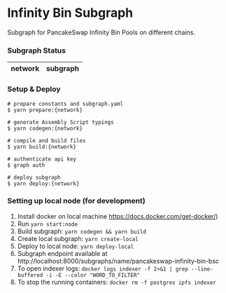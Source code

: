 # Infinity Bin Subgraph

Subgraph for PancakeSwap Infinity Bin Pools on different chains.

### Subgraph Status

| network    | subgraph |
| ---------- | :------: |

### Setup & Deploy

````
# prepare constants and subgraph.yaml
$ yarn prepare:{network}

# generate Assembly Script typings
$ yarn codegen:{network}

# compile and build files
$ yarn build:{network}

# authenticate api key
$ graph auth

# deploy subgraph
$ yarn deploy:{network}
````

### Setting up local node (for development)
1. Install docker on local machine https://docs.docker.com/get-docker/)
2. Run `yarn start:node`
3. Build subgraph: `yarn codegen && yarn build`
4. Create local subgraph: `yarn create-local`
5. Deploy to local node: `yarn deploy-local`
6. Subgraph endpoint available at http://localhost:8000/subgraphs/name/pancakeswap-infinity-bin-bsc
7. To open indexer logs: `docker logs indexer -f 2>&1 | grep --line-buffered -i -E --color "WORD_TO_FILTER"`
8. To stop the running containers: `docker rm -f postgres ipfs indexer`

